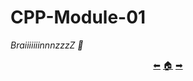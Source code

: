 # CPP-Module-01

*BraiiiiiiinnnzzzZ 🧠*

<p align="center">
  <a href="https://github.com/madebypixel02/CPP-Module-00">&#11013;</a>
  <a href="https://github.com/madebypixel02/CPP-Modules">&#127968;</a>
  <a href="https://github.com/madebypixel02/CPP-Module-02">&#10145;</a>
</p>
